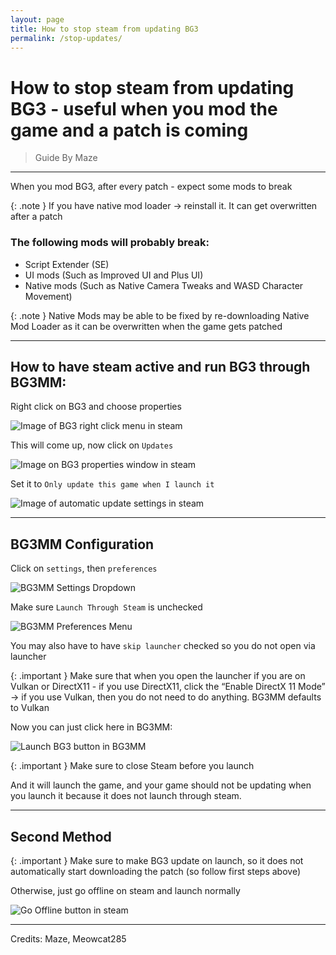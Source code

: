 ```yaml
---
layout: page
title: How to stop steam from updating BG3
permalink: /stop-updates/
---
```


# How to stop steam from updating BG3 - useful when you mod the game and a patch is coming

> Guide By Maze

---

When you mod BG3, after every patch - expect some mods to break

{: .note }
If you have native mod loader -> reinstall it. It can get overwritten after a patch

### The following mods will probably break:
 - Script Extender (SE)
 - UI mods (Such as Improved UI and Plus UI)
 - Native mods (Such as Native Camera Tweaks and WASD Character Movement)

{: .note }
Native Mods may be able to be fixed by re-downloading Native Mod Loader as it can be overwritten when the game gets patched

---

## How to have steam active and run BG3 through BG3MM:

Right click on BG3 and choose properties 

![Image of BG3 right click menu in steam](/assets/stop-updates/image3.png)

This will come up, now click on `Updates`

![Image on BG3 properties window in steam](/assets/stop-updates/image7.png)

Set it to `Only update this game when I launch it`

![Image of automatic update settings in steam](/assets/stop-updates/image1.png)

---

## BG3MM Configuration

Click on `settings`, then `preferences`

![BG3MM Settings Dropdown](/assets/stop-updates/image4.png)

Make sure `Launch Through Steam` is unchecked

![BG3MM Preferences Menu](/assets/stop-updates/image5.png)

You may also have to have `skip launcher` checked so you do not open via launcher

{: .important }
Make sure that when you open the launcher if you are on Vulkan or DirectX11 - if you use DirectX11, click the “Enable DirectX 11 Mode” -> if you use Vulkan, then you do not need to do anything. BG3MM defaults to Vulkan

Now you can just click here in BG3MM:

![Launch BG3 button in BG3MM](/assets/stop-updates/image6.png)

{: .important }
Make sure to close Steam before you launch

And it will launch the game, and your game should not be updating when you launch it because it does not launch through steam.

---

## Second Method

{: .important }
Make sure to make BG3 update on launch, so it does not automatically start downloading the patch (so follow first steps above)

Otherwise, just go offline on steam and launch normally

![Go Offline button in steam](/assets/stop-updates/image2.png)

---

Credits: Maze, Meowcat285